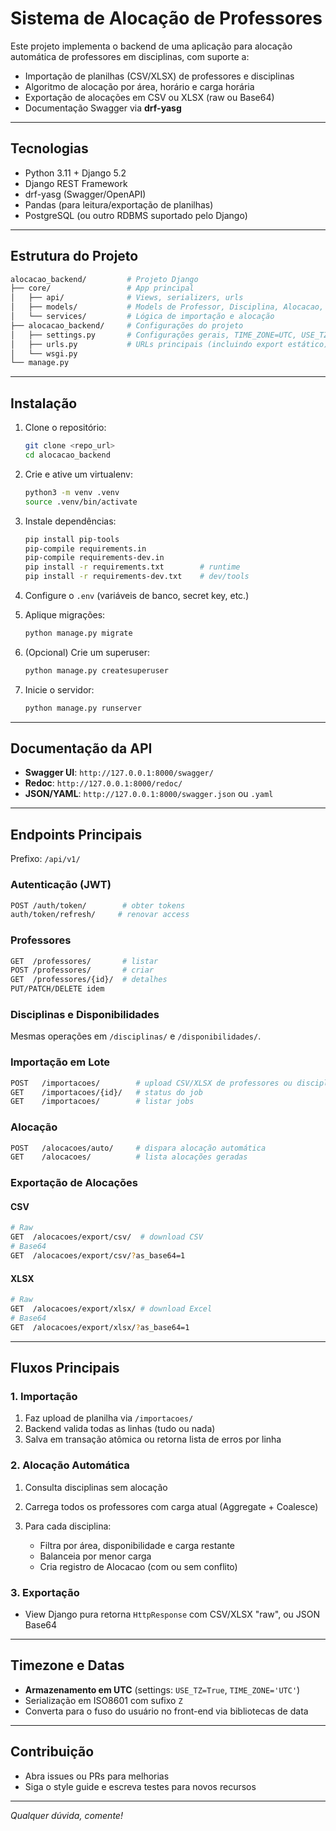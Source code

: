 # Sistema de Alocação de Professores

Este projeto implementa o backend de uma aplicação para alocação automática de professores em disciplinas, com suporte a:

* Importação de planilhas (CSV/XLSX) de professores e disciplinas
* Algoritmo de alocação por área, horário e carga horária
* Exportação de alocações em CSV ou XLSX (raw ou Base64)
* Documentação Swagger via **drf-yasg**

---

## Tecnologias

* Python 3.11 + Django 5.2
* Django REST Framework
* drf-yasg (Swagger/OpenAPI)
* Pandas (para leitura/exportação de planilhas)
* PostgreSQL (ou outro RDBMS suportado pelo Django)

---

## Estrutura do Projeto

```bash
alocacao_backend/         # Projeto Django
├── core/                 # App principal
│   ├── api/              # Views, serializers, urls
│   ├── models/           # Models de Professor, Disciplina, Alocacao, Importacao
│   └── services/         # Lógica de importação e alocação
├── alocacao_backend/     # Configurações do projeto
│   ├── settings.py       # Configurações gerais, TIME_ZONE=UTC, USE_TZ=True
│   ├── urls.py           # URLs principais (incluindo export estático)
│   └── wsgi.py
└── manage.py
```

---

## Instalação

1. Clone o repositório:

   ```bash
   git clone <repo_url>
   cd alocacao_backend
   ```

2. Crie e ative um virtualenv:

   ```bash
   python3 -m venv .venv
   source .venv/bin/activate
   ```

3. Instale dependências:

   ```bash
   pip install pip-tools
   pip-compile requirements.in
   pip-compile requirements-dev.in
   pip install -r requirements.txt        # runtime
   pip install -r requirements-dev.txt    # dev/tools
   ```

4. Configure o `.env` (variáveis de banco, secret key, etc.)

5. Aplique migrações:

   ```bash
   python manage.py migrate
   ```

6. (Opcional) Crie um superuser:

   ```bash
   python manage.py createsuperuser
   ```

7. Inicie o servidor:

   ```bash
   python manage.py runserver
   ```

---

## Documentação da API

* **Swagger UI**:  `http://127.0.0.1:8000/swagger/`
* **Redoc**:       `http://127.0.0.1:8000/redoc/`
* **JSON/YAML**:   `http://127.0.0.1:8000/swagger.json` ou `.yaml`

---

## Endpoints Principais

Prefixo: `/api/v1/`

### Autenticação (JWT)

```bash
POST /auth/token/        # obter tokens
auth/token/refresh/     # renovar access
```

### Professores

```bash
GET  /professores/       # listar
POST /professores/       # criar
GET  /professores/{id}/  # detalhes
PUT/PATCH/DELETE idem
```

### Disciplinas e Disponibilidades

Mesmas operações em `/disciplinas/` e `/disponibilidades/`.

### Importação em Lote

```bash
POST   /importacoes/        # upload CSV/XLSX de professores ou disciplinas
GET    /importacoes/{id}/   # status do job
GET    /importacoes/        # listar jobs
```

### Alocação

```bash
POST   /alocacoes/auto/     # dispara alocação automática
GET    /alocacoes/          # lista alocações geradas
```

### Exportação de Alocações

#### CSV

```bash
# Raw
GET  /alocacoes/export/csv/  # download CSV
# Base64
GET  /alocacoes/export/csv/?as_base64=1
```

#### XLSX

```bash
# Raw
GET  /alocacoes/export/xlsx/ # download Excel
# Base64
GET  /alocacoes/export/xlsx/?as_base64=1
```

---

## Fluxos Principais

### 1. Importação

1. Faz upload de planilha via `/importacoes/`
2. Backend valida todas as linhas (tudo ou nada)
3. Salva em transação atômica ou retorna lista de erros por linha

### 2. Alocação Automática

1. Consulta disciplinas sem alocação
2. Carrega todos os professores com carga atual (Aggregate + Coalesce)
3. Para cada disciplina:

   * Filtra por área, disponibilidade e carga restante
   * Balanceia por menor carga
   * Cria registro de Alocacao (com ou sem conflito)

### 3. Exportação

* View Django pura retorna `HttpResponse` com CSV/XLSX "raw", ou JSON Base64

---

## Timezone e Datas

* **Armazenamento em UTC** (settings: `USE_TZ=True`, `TIME_ZONE='UTC'`)
* Serialização em ISO8601 com sufixo `Z`
* Converta para o fuso do usuário no front-end via bibliotecas de data

---

## Contribuição

* Abra issues ou PRs para melhorias
* Siga o style guide e escreva testes para novos recursos

---

*Qualquer dúvida, comente!*
